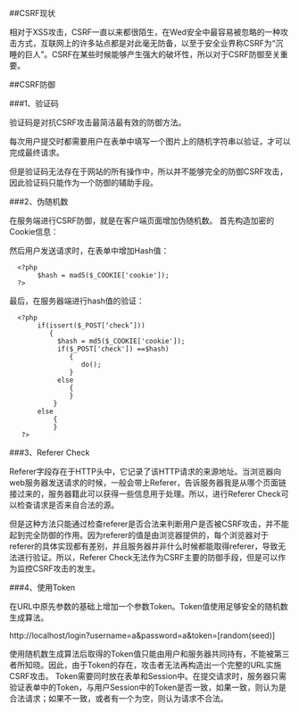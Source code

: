 ##CSRF现状

相对于XSS攻击，CSRF一直以来都很陌生，在Wed安全中最容易被忽略的一种攻击方式，互联网上的许多站点都是对此毫无防备，以至于安全业界称CSRF为“沉睡的巨人”。CSRF在某些时候能够产生强大的破坏性，所以对于CSRF防御至关重要。

##CSRF防御

###1、验证码

验证码是对抗CSRF攻击最简洁最有效的防御方法。

每次用户提交时都需要用户在表单中填写一个图片上的随机字符串以验证，才可以完成最终请求。

但是验证码无法存在于网站的所有操作中，所以并不能够完全的防御CSRF攻击，因此验证码只能作为一个防御的辅助手段。

###2、伪随机数

在服务端进行CSRF防御，就是在客户端页面增加伪随机数。
首先构造加密的Cookie信息：
      <?php 
	       $value = "abcdefg";
		   setcookie("cookie",$value,time()+3600);
	  ?> 

然后用户发送请求时，在表单中增加Hash值：
	  
      <?php 
	       $hash = mad5($_COOKIE['cookie']);
	  ?>
	  
最后，在服务器端进行hash值的验证：

	  <?php
	       if(issert($_POST[‘check’]))
		      {
			    $hash = md5($_COOKIE['cookie']);
				if($_POST['check']) ==$hash)
				   {
				      do();
				   }
                else
                   {
				   }
			   }   
           else
               {
			   }
       ?>			   

###3、Referer Check
 
Referer字段存在于HTTP头中，它记录了该HTTP请求的来源地址。当浏览器向web服务器发送请求的时候，一般会带上Referer，告诉服务器我是从哪个页面链接过来的，服务器籍此可以获得一些信息用于处理。所以，进行Referer Check可以检查请求是否来自合法的源。

但是这种方法只能通过检查referer是否合法来判断用户是否被CSRF攻击，并不能起到完全防御的作用。因为referer的值是由浏览器提供的，每个浏览器对于referer的具体实现都有差别，并且服务器并非什么时候都能取得referer，导致无法进行验证。所以，Referer Check无法作为CSRF主要的防御手段，但是可以作为监控CSRF攻击的发生。

###4、使用Token

在URL中原先参数的基础上增加一个参数Token。Token值使用足够安全的随机数生成算法。

 http://localhost/login?username=a&password=a&token=[random(seed)]
 
使用随机数生成算法后取得的Token值只能由用户和服务器共同持有，不能被第三者所知晓。因此，由于Token的存在，攻击者无法再构造出一个完整的URL实施CSRF攻击。
Token需要同时放在表单和Session中。在提交请求时，服务器只需验证表单中的Token，与用户Session中的Token是否一致，如果一致，则认为是合法请求；如果不一致，或者有一个为空，则认为请求不合法。

